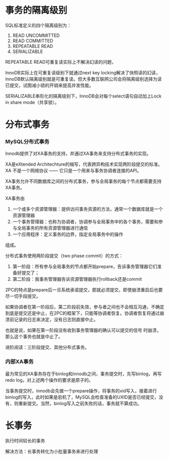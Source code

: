 # 事务的隔离级别

SQL标准定义的四个隔离级别为：

1. READ UNCOMMITTED
2. READ COMMITTED
3. REPEATABLE READ
4. SERIALIZABLE



REPEATABLE READ可重复读实际上不解决幻读的问题，

InnoDB实际上在可重复读级别下就通过next key locking解决了快照读的幻读，InnoDB默认隔离级别就是可重复读。但大多数互联网公司会将隔离级别选择为读已提交，试图减小锁的开销来提高并发性能。

SERIALIZABLE串形化的隔离级别下，InnoDB会对每个select语句自动加上Lock in share mode（共享锁）。

# 分布式事务

### MySQL分布式事务

Innodb提供了对XA事务的支持，并通过XA事务来支持分布式事务的实现。

XA是eXtended Architechture的缩写，代表跨异构技术实现两阶段提交的标准。XA 不是一个网络协议 —— 它只是一个用来与事务协调者连接的API。

XA事务允许不同数据库之间的分布式事务，参与全局事务的每个节点都需要支持XA事务。

XA事务由

1. 一个或多个资源管理器：提供访问事务资源的方法，通常一个数据库就是一个资源管理器
2. 一个事务管理器：也称为协调者，协调参与全局事务中的各个事务，需要和参与全局事务的所有资源管理器进行通信
3. 一个应用程序：定义事务的边界，指定全局事务中的操作

组成。



分布式事务使用两阶段提交（two phase commit）的方式：

1. 第一阶段：所有参与全局事务的节点都开始prepare，告诉事务管理器它们准备好提交了；
2. 第二阶段：我事务管理器告诉资源管理器执行rollback还是commit

2PC的特点是prepare后一旦系统承诺提交，那就必须提交，即使崩溃重启后也要尽一切手段提交。



如果协调者在第一阶段后，第二阶段前失效，参与者之间也不会相互沟通，不确定到底是提交还是中止，在2PC的框架下，只能等协调者恢复。协调者恢复将通过崩溃前记录的日志来决定，没有日志则直接中止。

也就是说，如果在第一阶段没有收到事务管理器的确认可以提交的信号 时崩溃，那么这个事务也就是中止了。

进阶阅读：三阶段提交、其他分布式事务。



### 内部XA事务

最为常见的XA事务存在于binlog和innodb之间，事务提交时，先写binlog，再写redo log，对上述两个操作的要求是原子的。

当事务提交时，innodb会先做一个prepare操作，将事务的xid写入，接着进行binlog的写入，此时如果是宕机了，MySQL会检查准备的UXID是否已经提交，没有，则重新提交。当然，binlog写入之前失败的话，事务就不算成功。



# 长事务

执行时间较长的事务

解决方法：长事务转化为小批量事务来进行处理
